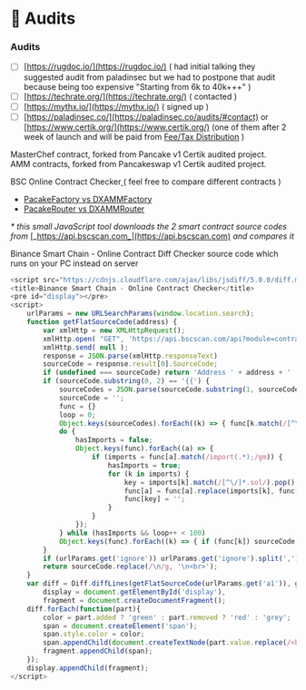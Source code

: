 # 📕 Audits

### Audits

* [ ] [https://rugdoc.io/​](https://rugdoc.io/) \( had initial talking they suggested audit from paladinsec but we had to postpone that audit because being too expensive "Starting from 6k to 40k+++"  \)
* [ ] [https://techrate.org/](https://techrate.org/) \( contacted \)
* [ ] [https://mythx.io/](https://mythx.io/) \( signed up \)
* [ ] [https://paladinsec.co/](https://paladinsec.co/audits/#contact) or [https://www.certik.org/](https://www.certik.org/)  \(one of them after 2 week of launch and will be paid from [Fee/Tax Distribution](../features/deposit-fee-redistribution.md) \)

MasterChef contract, forked from Pancake v1 Certik audited project.  
AMM contracts, forked from Pancakeswap v1 Certik audited project.

BSC Online Contract Checker[ ](https://galaxyfinance.one/contractdiffchecker.html?a1=0xBCfCcbde45cE874adCB698cC183deBcF17952812&a2=0xd7581640DBfC558b3f4d729B8f8c60e0122511F8)\( feel free to compare different contracts \)

* [PacakeFactory vs DXAMMFactory](https://galaxyfinance.one/contractdiffchecker.html?a1=0xBCfCcbde45cE874adCB698cC183deBcF17952812&a2=0xd7581640DBfC558b3f4d729B8f8c60e0122511F8) 
* [PacakeRouter vs DXAMMRouter](https://galaxyfinance.one/contractdiffchecker.html?a1=0x05ff2b0db69458a0750badebc4f9e13add608c7f&a2=0x3d492a1Cf02112f201721544e13a5e239a5258d9) 

_\* this small JavaScript tool downloads the 2 smart contract source codes from_ [_https://api.bscscan.com_](https://api.bscscan.com) _and compares it_  
  
Binance Smart Chain - Online Contract Diff Checker source code which runs on your PC instead on server

```javascript
<script src="https://cdnjs.cloudflare.com/ajax/libs/jsdiff/5.0.0/diff.min.js" integrity="sha512-Rjml7/E2zETyVFhzIQnTEjW7PBCH5/Y4ac2uu9MGqh1JclCVHbvT1lIlcVmvAGFipi/L16eA6Jr9km2zit9Tfg==" crossorigin="anonymous" referrerpolicy="no-referrer"></script>
<title>Binance Smart Chain - Online Contract Checker</title>
<pre id="display"></pre>
<script>
    urlParams = new URLSearchParams(window.location.search);
    function getFlatSourceCode(address) {
        var xmlHttp = new XMLHttpRequest();
        xmlHttp.open( "GET", 'https://api.bscscan.com/api?module=contract&action=getsourcecode&apikey=E1GZ8ZJZ1G2KC314EPJQQIP8MCAG9X553D&address=' + address, false );
        xmlHttp.send( null );
        response = JSON.parse(xmlHttp.responseText)
        sourceCode = response.result[0].SourceCode;
        if (undefined === sourceCode) return 'Address ' + address + ' ' + (undefined === response.result ? 'Failed to get sourcecode' : response.result) + '<br>';
        if (sourceCode.substring(0, 2) == '{{') {
            sourceCodes = JSON.parse(sourceCode.substring(1, sourceCode.length-1)).sources;
            sourceCode = '';
            func = {}
            loop = 0;
            Object.keys(sourceCodes).forEach((k) => { func[k.match(/[^\/]*.sol/).pop()] = sourceCodes[k].content.replace(/\n/g, '\n'); })
            do {
                hasImports = false;
                Object.keys(func).forEach((a) => {
                    if (imports = func[a].match(/import(.*);/gm)) {
                        hasImports = true;
                        for (k in imports) {
                            key = imports[k].match(/[^\/]*.sol/).pop();
                            func[a] = func[a].replace(imports[k], func[key])
                            func[key] = '';
                        }
                    }
                });
            } while (hasImports && loop++ < 100)
            Object.keys(func).forEach((k) => { if (func[k]) sourceCode = func[k]; })
        }
        if (urlParams.get('ignore')) urlParams.get('ignore').split(',').map(function (e) { sourceCode = sourceCode.replace(new RegExp(e, 'g'), ''); })
        return sourceCode.replace(/\n/g, '\n<br>');
    }
    var diff = Diff.diffLines(getFlatSourceCode(urlParams.get('a1')), getFlatSourceCode(urlParams.get('a2')), {ignoreWhitespace: true, newlineIsToken: true}),
        display = document.getElementById('display'),
        fragment = document.createDocumentFragment();
    diff.forEach(function(part){
        color = part.added ? 'green' : part.removed ? 'red' : 'grey';
        span = document.createElement('span');
        span.style.color = color;
        span.appendChild(document.createTextNode(part.value.replace(/<br>/g, '\n')));
        fragment.appendChild(span);
    });
    display.appendChild(fragment);
</script>
```

  
      


